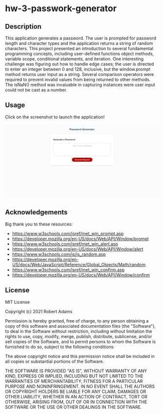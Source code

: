 # hw-3-passwork-generator

## Description
This application generates a password. The user is prompted for password length and character types
and the application returns a string of random characters. This project presented an introduction to 
several fundamental programming concepts, including user-defined functions object methods, variable scope, 
conditional statements, and iteration. One interesting challenge was figuring out how to handle edge cases;
the user is directed to enter an integer between 0 and 128, inclusive, but the window.prompt method returns 
user input as a string. Several comparison operators were required to prevent invalid values from being returned
to other methods. The isNaN() method was invaluable in capturing instances were user input could not be cast
as a number.

## Usage

Click on the screenshot to launch the application!

[![screenshot](webapp-screenshot.jpg)](https://comatosino.github.io/hw-3-passwork-generator/)
    
## Acknowledgements

Big thank you to these resources:

 - https://www.w3schools.com/jsref/met_win_prompt.asp
 - https://developer.mozilla.org/en-US/docs/Web/API/Window/prompt
 - https://www.w3schools.com/jsref/met_win_alert.asp
 - https://developer.mozilla.org/en-US/docs/Web/API/Window/alert
 - https://www.w3schools.com/js/js_random.asp
 - https://developer.mozilla.org/en-US/docs/Web/JavaScript/Reference/Global_Objects/Math/random
 - https://www.w3schools.com/jsref/met_win_confirm.asp
 - https://developer.mozilla.org/en-US/docs/Web/API/Window/confirm

## License

MIT License

Copyright (c) 2021 Robert Adams

Permission is hereby granted, free of charge, to any person obtaining a copy
of this software and associated documentation files (the "Software"), to deal
in the Software without restriction, including without limitation the rights
to use, copy, modify, merge, publish, distribute, sublicense, and/or sell
copies of the Software, and to permit persons to whom the Software is
furnished to do so, subject to the following conditions:

The above copyright notice and this permission notice shall be included in all
copies or substantial portions of the Software.

THE SOFTWARE IS PROVIDED "AS IS", WITHOUT WARRANTY OF ANY KIND, EXPRESS OR
IMPLIED, INCLUDING BUT NOT LIMITED TO THE WARRANTIES OF MERCHANTABILITY,
FITNESS FOR A PARTICULAR PURPOSE AND NONINFRINGEMENT. IN NO EVENT SHALL THE
AUTHORS OR COPYRIGHT HOLDERS BE LIABLE FOR ANY CLAIM, DAMAGES OR OTHER
LIABILITY, WHETHER IN AN ACTION OF CONTRACT, TORT OR OTHERWISE, ARISING FROM,
OUT OF OR IN CONNECTION WITH THE SOFTWARE OR THE USE OR OTHER DEALINGS IN THE
SOFTWARE.
